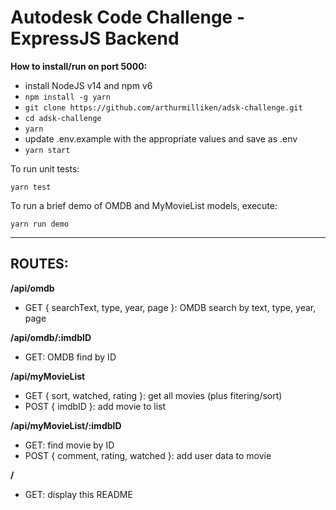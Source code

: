 # Autodesk Code Challenge - ExpressJS Backend

**How to install/run on port 5000:**

- install NodeJS v14 and npm v6
- `npm install -g yarn`
- `git clone https://github.com/arthurmilliken/adsk-challenge.git`
- `cd adsk-challenge`
- `yarn`
- update .env.example with the appropriate values and save as .env
- `yarn start`

To run unit tests:

  `yarn test`

To run a brief demo of OMDB and MyMovieList models, execute:

  `yarn run demo`

---

## ROUTES:

**/api/omdb**

- GET { searchText, type, year, page }: OMDB search by text, type, year, page

**/api/omdb/:imdbID**

- GET: OMDB find by ID

**/api/myMovieList**

- GET { sort, watched, rating }: get all movies (plus fitering/sort)
- POST { imdbID }: add movie to list

**/api/myMovieList/:imdbID**

  - GET: find movie by ID
  - POST { comment, rating, watched }: add user data to movie

**/**

  - GET: display this README
